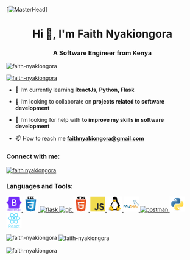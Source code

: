 [![MasterHead](https://qrangers.com/wp-content/uploads/2021/09/Banner-Introduction-to-3D-Animation.png)]
<h1 align="center">Hi 👋, I'm Faith Nyakiongora</h1>
<h3 align="center">A Software Engineer from Kenya</h3>

<p align="left"> <img src="https://komarev.com/ghpvc/?username=faith-nyakiongora&label=Profile%20views&color=0e75b6&style=flat" alt="faith-nyakiongora" /> </p>

<p align="left"> <a href="https://github.com/ryo-ma/github-profile-trophy"><img src="https://github-profile-trophy.vercel.app/?username=faith-nyakiongora" alt="faith-nyakiongora" /></a> </p>

- 🌱 I’m currently learning **ReactJs, Python, Flask**

- 👯 I’m looking to collaborate on **projects related to software development**

- 🤝 I’m looking for help with **to improve my skills in software development**

- 📫 How to reach me **faithnyakiongora@gmail.com**

<h3 align="left">Connect with me:</h3>
<p align="left">
<a href="https://linkedin.com/in/faith nyakiongora" target="blank"><img align="center" src="https://raw.githubusercontent.com/rahuldkjain/github-profile-readme-generator/master/src/images/icons/Social/linked-in-alt.svg" alt="faith nyakiongora" height="30" width="40" /></a>
</p>

<h3 align="left">Languages and Tools:</h3>
<p align="left"> <a href="https://getbootstrap.com" target="_blank" rel="noreferrer"> <img src="https://raw.githubusercontent.com/devicons/devicon/master/icons/bootstrap/bootstrap-plain-wordmark.svg" alt="bootstrap" width="40" height="40"/> </a> <a href="https://www.w3schools.com/css/" target="_blank" rel="noreferrer"> <img src="https://raw.githubusercontent.com/devicons/devicon/master/icons/css3/css3-original-wordmark.svg" alt="css3" width="40" height="40"/> </a> <a href="https://flask.palletsprojects.com/" target="_blank" rel="noreferrer"> <img src="https://www.vectorlogo.zone/logos/pocoo_flask/pocoo_flask-icon.svg" alt="flask" width="40" height="40"/> </a> <a href="https://git-scm.com/" target="_blank" rel="noreferrer"> <img src="https://www.vectorlogo.zone/logos/git-scm/git-scm-icon.svg" alt="git" width="40" height="40"/> </a> <a href="https://www.w3.org/html/" target="_blank" rel="noreferrer"> <img src="https://raw.githubusercontent.com/devicons/devicon/master/icons/html5/html5-original-wordmark.svg" alt="html5" width="40" height="40"/> </a> <a href="https://developer.mozilla.org/en-US/docs/Web/JavaScript" target="_blank" rel="noreferrer"> <img src="https://raw.githubusercontent.com/devicons/devicon/master/icons/javascript/javascript-original.svg" alt="javascript" width="40" height="40"/> </a> <a href="https://www.linux.org/" target="_blank" rel="noreferrer"> <img src="https://raw.githubusercontent.com/devicons/devicon/master/icons/linux/linux-original.svg" alt="linux" width="40" height="40"/> </a> <a href="https://www.mysql.com/" target="_blank" rel="noreferrer"> <img src="https://raw.githubusercontent.com/devicons/devicon/master/icons/mysql/mysql-original-wordmark.svg" alt="mysql" width="40" height="40"/> </a> <a href="https://postman.com" target="_blank" rel="noreferrer"> <img src="https://www.vectorlogo.zone/logos/getpostman/getpostman-icon.svg" alt="postman" width="40" height="40"/> </a> <a href="https://www.python.org" target="_blank" rel="noreferrer"> <img src="https://raw.githubusercontent.com/devicons/devicon/master/icons/python/python-original.svg" alt="python" width="40" height="40"/> </a> <a href="https://reactjs.org/" target="_blank" rel="noreferrer"> <img src="https://raw.githubusercontent.com/devicons/devicon/master/icons/react/react-original-wordmark.svg" alt="react" width="40" height="40"/> </a> </p>

<p><img align="left" src="https://github-readme-stats.vercel.app/api/top-langs?username=faith-nyakiongora&show_icons=true&locale=en&layout=compact" alt="faith-nyakiongora" /></p>

<p>&nbsp;<img align="center" src="https://github-readme-stats.vercel.app/api?username=faith-nyakiongora&show_icons=true&locale=en" alt="faith-nyakiongora" /></p>

<p><img align="center" src="https://github-readme-streak-stats.herokuapp.com/?user=faith-nyakiongora&" alt="faith-nyakiongora" /></p>
